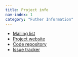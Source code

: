 ```yaml
---
title: Project info
nav-index: 1
category: "Futher Information"
---
```


- [Mailing list](mailto:strymon-users@lists.inf.ethz.ch)
- [Project website](http://strymon.systems.ethz.ch/)
- [Code repository](https://github.com/strymon-system/strymon-core)
- [Issue tracker](https://github.com/strymon-system/strymon-core/issues)
